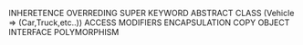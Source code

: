 INHERETENCE
OVERREDING
SUPER KEYWORD
ABSTRACT CLASS (Vehicle => (Car,Truck,etc..))
ACCESS MODIFIERS
ENCAPSULATION
COPY OBJECT
INTERFACE
POLYMORPHISM